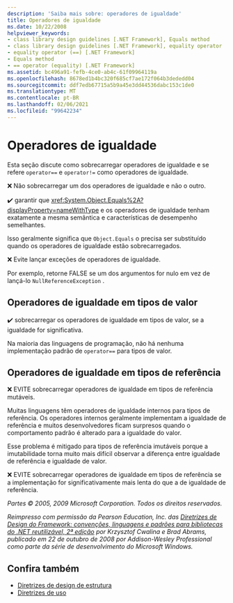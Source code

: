 ```yaml
---
description: 'Saiba mais sobre: operadores de igualdade'
title: Operadores de igualdade
ms.date: 10/22/2008
helpviewer_keywords:
- class library design guidelines [.NET Framework], Equals method
- class library design guidelines [.NET Framework], equality operator
- equality operator (==) [.NET Framework]
- Equals method
- == operator (equality) [.NET Framework]
ms.assetid: bc496a91-fefb-4ce0-ab4c-61f09964119a
ms.openlocfilehash: 8678ed1b4bc320f685cf7ae172f064b3dededd04
ms.sourcegitcommit: ddf7edb67715a5b9a45e3dd44536dabc153c1de0
ms.translationtype: MT
ms.contentlocale: pt-BR
ms.lasthandoff: 02/06/2021
ms.locfileid: "99642234"
---
```

# <a name="equality-operators"></a>Operadores de igualdade

Esta seção discute como sobrecarregar operadores de igualdade e se refere `operator==` e `operator!=` como operadores de igualdade.

 ❌ Não sobrecarregar um dos operadores de igualdade e não o outro.

 ✔️ garantir que <xref:System.Object.Equals%2A?displayProperty=nameWithType> e os operadores de igualdade tenham exatamente a mesma semântica e características de desempenho semelhantes.

 Isso geralmente significa que `Object.Equals` o precisa ser substituído quando os operadores de igualdade estão sobrecarregados.

 ❌ Evite lançar exceções de operadores de igualdade.

 Por exemplo, retorne FALSE se um dos argumentos for nulo em vez de lançá-lo `NullReferenceException` .

## <a name="equality-operators-on-value-types"></a>Operadores de igualdade em tipos de valor

 ✔️ sobrecarregar os operadores de igualdade em tipos de valor, se a igualdade for significativa.

 Na maioria das linguagens de programação, não há nenhuma implementação padrão de `operator==` para tipos de valor.

## <a name="equality-operators-on-reference-types"></a>Operadores de igualdade em tipos de referência

 ❌ EVITE sobrecarregar operadores de igualdade em tipos de referência mutáveis.

 Muitas linguagens têm operadores de igualdade internos para tipos de referência. Os operadores internos geralmente implementam a igualdade de referência e muitos desenvolvedores ficam surpresos quando o comportamento padrão é alterado para a igualdade do valor.

 Esse problema é mitigado para tipos de referência imutáveis porque a imutabilidade torna muito mais difícil observar a diferença entre igualdade de referência e igualdade de valor.

 ❌ EVITE sobrecarregar operadores de igualdade em tipos de referência se a implementação for significativamente mais lenta do que a de igualdade de referência.

 *Partes © 2005, 2009 Microsoft Corporation. Todos os direitos reservados.*

 *Reimpresso com permissão da Pearson Education, Inc. das [Diretrizes de Design do Framework: convenções, linguagens e padrões para bibliotecas do .NET reutilizável, 2ª edição](https://www.informit.com/store/framework-design-guidelines-conventions-idioms-and-9780321545619) por Krzysztof Cwalina e Brad Abrams, publicado em 22 de outubro de 2008 por Addison-Wesley Professional como parte da série de desenvolvimento do Microsoft Windows.*

## <a name="see-also"></a>Confira também

- [Diretrizes de design de estrutura](index.md)
- [Diretrizes de uso](usage-guidelines.md)
